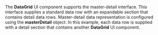 The **DataGrid** UI component supports the master-detail interface. This interface supplies a&nbsp;standard data row with an&nbsp;expandable section that contains detail data rows. Master-detail data representation is&nbsp;configured using the **masterDetail** object. In&nbsp;this example, each data row is&nbsp;supplied with a&nbsp;detail section that contains another **DataGrid** UI component.
